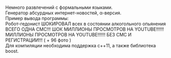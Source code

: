Немного развлечений с формальными языками.<br/>
Генератор абсурдных интернет-новостей, α-версия. <br/>
Пример вывода программы:<br/>
Робот-гедонист ШОКИРОВАЛ всех в состоянии алкогольного опьянения ВСЕГО ОДНА СМС!!! ШОК МИЛЛИОНЫ ПРОСМОТРОВ НА YOUTUBE!!!!!! МИЛЛИОНЫ ПРОСМОТРОВ НА YOUTUBE!!!!!! БЕЗ СМС И РЕГИСТРАЦИИ!!! ( + 96 фото )<br/>
Для компиляции необходима поддержка c++11, а также библиотека boost.
